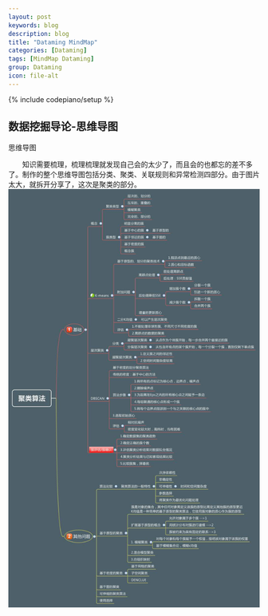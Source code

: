 ```yaml
---
layout: post
keywords: blog
description: blog
title: "Dataming MindMap"
categories: [Dataming]
tags: [MindMap Dataming]
group: Dataming
icon: file-alt
---
```

{% include codepiano/setup %}

## 数据挖掘导论-思维导图

思维导图

　　知识需要梳理，梳理梳理就发现自己会的太少了，而且会的也都忘的差不多了。制作的整个思维导图包括分类、聚类、关联规则和异常检测四部分。由于图片太大，就拆开分享了，这次是聚类的部分。
<img src="/image/cluster.jpg" /> 
